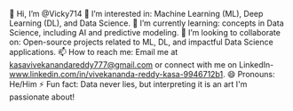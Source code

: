 👋 Hi, I’m @Vicky714
👀 I’m interested in:
Machine Learning (ML), Deep Learning (DL), and Data Science.
🌱 I’m currently learning:
concepts in Data Science, including AI and predictive modeling.
💞️ I’m looking to collaborate on:
Open-source projects related to ML, DL, and impactful Data Science applications.
📫 How to reach me:
Email me at kasavivekanandareddy777@gmail.com or connect with me on LinkedIn-www.linkedin.com/in/vivekananda-reddy-kasa-9946712b1.
😄 Pronouns:
He/Him
⚡ Fun fact:
Data never lies, but interpreting it is an art I'm passionate about!
<!---
Vicky714/Vicky714 is a ✨ special ✨ repository because its `README.md` (this file) appears on your GitHub profile.
You can click the Preview link to take a look at your changes.
--->
